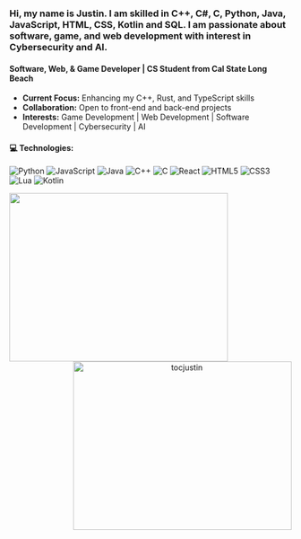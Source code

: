 ### Hi, my name is Justin. I am skilled in C++, C#, C, Python, Java, JavaScript, HTML, CSS, Kotlin and SQL. I am passionate about software, game, and web development with interest in Cybersecurity and AI.
#### Software, Web, & Game Developer | CS Student from Cal State Long Beach

- **Current Focus:** Enhancing my C++, Rust, and TypeScript skills
- **Collaboration:** Open to front-end and back-end projects
- **Interests:** Game Development | Web Development | Software Development | Cybersecurity | AI

#### 💻 Technologies:
![Python](https://img.shields.io/badge/-Python-3776AB?style=flat-square&logo=Python&logoColor=white)
![JavaScript](https://img.shields.io/badge/-JavaScript-F7DF1E?style=flat-square&logo=javascript&logoColor=black)
![Java](https://img.shields.io/badge/-Java-007396?style=flat-square&logo=java&logoColor=white)
![C++](https://img.shields.io/badge/-C++-00599C?style=flat-square&logo=cplusplus&logoColor=white)
![C](https://img.shields.io/badge/-C-A8B9CC?style=flat-square&logo=c&logoColor=white)
![React](https://img.shields.io/badge/-React-61DAFB?style=flat-square&logo=react&logoColor=black)
![HTML5](https://img.shields.io/badge/-HTML5-E34F26?style=flat-square&logo=html5&logoColor=white)
![CSS3](https://img.shields.io/badge/-CSS3-1572B6?style=flat-square&logo=css3&logoColor=white)
![Lua](https://img.shields.io/badge/-Lua-2C2D72?style=flat-square&logo=lua&logoColor=white)
![Kotlin](https://img.shields.io/badge/-Kotlin-7F52FF?style=flat-square&logo=kotlin&logoColor=white)


  <p align=center>
    <div align=center>
      <a href="https://github.com/tocjustin/github-readme-stats" title="Go to Source">
        <img align="left" height= 300 width=390 src="https://github-readme-stats.vercel.app/api?username=tocjustin&show_icons=true&theme=react&border_color=61dafb&hide_border=true" />
      </a>
      <a href="https://github.com/denvercoder1/github-readme-streak-stats" title="Go to Source">
        <img align="right" height= 300 width=390 src="https://github-readme-stats.vercel.app/api/top-langs/?username=tocjustin&title_color=61dafb&text_color=ffffff&icon_color=61dafb&bg_color=20232a&langs_count=8&layout=compact&border_color=61dafb&hide_border=true&size_weight=0.5&count_weight=0.5" alt="tocjustin" />
    </a>
  </div>

</p>
